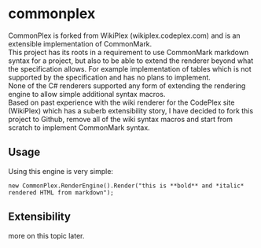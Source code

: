 # commonplex
CommonPlex is forked from WikiPlex (wikiplex.codeplex.com) and is an extensible implementation of CommonMark.  
This project has its roots in a requirement to use CommonMark markdown syntax for a project, but also to be able to extend the renderer beyond what the specification allows. For example implementation of tables which is not supported by the specification and has no plans to implement.  
None of the C# renderers supported any form of extending the rendering engine to allow simple additional syntax macros.  
Based on past experience with the wiki renderer for the CodePlex site (WikiPlex) which has a suberb extensibility story, I have decided to fork this project to Github, remove all of the wiki syntax macros and start from scratch to implement CommonMark syntax.  

## Usage
Using this engine is very simple:  
```
new CommonPlex.RenderEngine().Render("this is **bold** and *italic* rendered HTML from markdown");
```
## Extensibility
more on this topic later.
